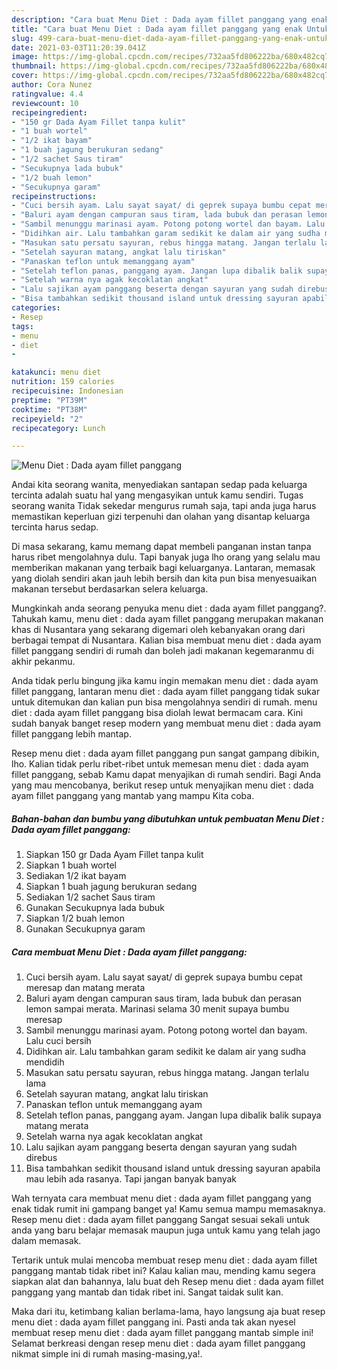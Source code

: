 ```yaml
---
description: "Cara buat Menu Diet : Dada ayam fillet panggang yang enak Untuk Jualan"
title: "Cara buat Menu Diet : Dada ayam fillet panggang yang enak Untuk Jualan"
slug: 499-cara-buat-menu-diet-dada-ayam-fillet-panggang-yang-enak-untuk-jualan
date: 2021-03-03T11:20:39.041Z
image: https://img-global.cpcdn.com/recipes/732aa5fd806222ba/680x482cq70/menu-diet-dada-ayam-fillet-panggang-foto-resep-utama.jpg
thumbnail: https://img-global.cpcdn.com/recipes/732aa5fd806222ba/680x482cq70/menu-diet-dada-ayam-fillet-panggang-foto-resep-utama.jpg
cover: https://img-global.cpcdn.com/recipes/732aa5fd806222ba/680x482cq70/menu-diet-dada-ayam-fillet-panggang-foto-resep-utama.jpg
author: Cora Nunez
ratingvalue: 4.4
reviewcount: 10
recipeingredient:
- "150 gr Dada Ayam Fillet tanpa kulit"
- "1 buah wortel"
- "1/2 ikat bayam"
- "1 buah jagung berukuran sedang"
- "1/2 sachet Saus tiram"
- "Secukupnya lada bubuk"
- "1/2 buah lemon"
- "Secukupnya garam"
recipeinstructions:
- "Cuci bersih ayam. Lalu sayat sayat/ di geprek supaya bumbu cepat meresap dan matang merata"
- "Baluri ayam dengan campuran saus tiram, lada bubuk dan perasan lemon sampai merata. Marinasi selama 30 menit supaya bumbu meresap"
- "Sambil menunggu marinasi ayam. Potong potong wortel dan bayam. Lalu cuci bersih"
- "Didihkan air. Lalu tambahkan garam sedikit ke dalam air yang sudha mendidih"
- "Masukan satu persatu sayuran, rebus hingga matang. Jangan terlalu lama"
- "Setelah sayuran matang, angkat lalu tiriskan"
- "Panaskan teflon untuk memanggang ayam"
- "Setelah teflon panas, panggang ayam. Jangan lupa dibalik balik supaya matang merata"
- "Setelah warna nya agak kecoklatan angkat"
- "Lalu sajikan ayam panggang beserta dengan sayuran yang sudah direbus"
- "Bisa tambahkan sedikit thousand island untuk dressing sayuran apabila mau lebih ada rasanya. Tapi jangan banyak banyak"
categories:
- Resep
tags:
- menu
- diet
- 

katakunci: menu diet  
nutrition: 159 calories
recipecuisine: Indonesian
preptime: "PT39M"
cooktime: "PT38M"
recipeyield: "2"
recipecategory: Lunch

---
```



![Menu Diet : Dada ayam fillet panggang](https://img-global.cpcdn.com/recipes/732aa5fd806222ba/680x482cq70/menu-diet-dada-ayam-fillet-panggang-foto-resep-utama.jpg)

Andai kita seorang wanita, menyediakan santapan sedap pada keluarga tercinta adalah suatu hal yang mengasyikan untuk kamu sendiri. Tugas seorang  wanita Tidak sekedar mengurus rumah saja, tapi anda juga harus memastikan keperluan gizi terpenuhi dan olahan yang disantap keluarga tercinta harus sedap.

Di masa  sekarang, kamu memang dapat membeli panganan instan tanpa harus ribet mengolahnya dulu. Tapi banyak juga lho orang yang selalu mau memberikan makanan yang terbaik bagi keluarganya. Lantaran, memasak yang diolah sendiri akan jauh lebih bersih dan kita pun bisa menyesuaikan makanan tersebut berdasarkan selera keluarga. 



Mungkinkah anda seorang penyuka menu diet : dada ayam fillet panggang?. Tahukah kamu, menu diet : dada ayam fillet panggang merupakan makanan khas di Nusantara yang sekarang digemari oleh kebanyakan orang dari berbagai tempat di Nusantara. Kalian bisa membuat menu diet : dada ayam fillet panggang sendiri di rumah dan boleh jadi makanan kegemaranmu di akhir pekanmu.

Anda tidak perlu bingung jika kamu ingin memakan menu diet : dada ayam fillet panggang, lantaran menu diet : dada ayam fillet panggang tidak sukar untuk ditemukan dan kalian pun bisa mengolahnya sendiri di rumah. menu diet : dada ayam fillet panggang bisa diolah lewat bermacam cara. Kini sudah banyak banget resep modern yang membuat menu diet : dada ayam fillet panggang lebih mantap.

Resep menu diet : dada ayam fillet panggang pun sangat gampang dibikin, lho. Kalian tidak perlu ribet-ribet untuk memesan menu diet : dada ayam fillet panggang, sebab Kamu dapat menyajikan di rumah sendiri. Bagi Anda yang mau mencobanya, berikut resep untuk menyajikan menu diet : dada ayam fillet panggang yang mantab yang mampu Kita coba.

<!--inarticleads1-->

##### Bahan-bahan dan bumbu yang dibutuhkan untuk pembuatan Menu Diet : Dada ayam fillet panggang:

1. Siapkan 150 gr Dada Ayam Fillet tanpa kulit
1. Siapkan 1 buah wortel
1. Sediakan 1/2 ikat bayam
1. Siapkan 1 buah jagung berukuran sedang
1. Sediakan 1/2 sachet Saus tiram
1. Gunakan Secukupnya lada bubuk
1. Siapkan 1/2 buah lemon
1. Gunakan Secukupnya garam




<!--inarticleads2-->

##### Cara membuat Menu Diet : Dada ayam fillet panggang:

1. Cuci bersih ayam. Lalu sayat sayat/ di geprek supaya bumbu cepat meresap dan matang merata
1. Baluri ayam dengan campuran saus tiram, lada bubuk dan perasan lemon sampai merata. Marinasi selama 30 menit supaya bumbu meresap
1. Sambil menunggu marinasi ayam. Potong potong wortel dan bayam. Lalu cuci bersih
1. Didihkan air. Lalu tambahkan garam sedikit ke dalam air yang sudha mendidih
1. Masukan satu persatu sayuran, rebus hingga matang. Jangan terlalu lama
1. Setelah sayuran matang, angkat lalu tiriskan
1. Panaskan teflon untuk memanggang ayam
1. Setelah teflon panas, panggang ayam. Jangan lupa dibalik balik supaya matang merata
1. Setelah warna nya agak kecoklatan angkat
1. Lalu sajikan ayam panggang beserta dengan sayuran yang sudah direbus
1. Bisa tambahkan sedikit thousand island untuk dressing sayuran apabila mau lebih ada rasanya. Tapi jangan banyak banyak




Wah ternyata cara membuat menu diet : dada ayam fillet panggang yang enak tidak rumit ini gampang banget ya! Kamu semua mampu memasaknya. Resep menu diet : dada ayam fillet panggang Sangat sesuai sekali untuk anda yang baru belajar memasak maupun juga untuk kamu yang telah jago dalam memasak.

Tertarik untuk mulai mencoba membuat resep menu diet : dada ayam fillet panggang mantab tidak ribet ini? Kalau kalian mau, mending kamu segera siapkan alat dan bahannya, lalu buat deh Resep menu diet : dada ayam fillet panggang yang mantab dan tidak ribet ini. Sangat taidak sulit kan. 

Maka dari itu, ketimbang kalian berlama-lama, hayo langsung aja buat resep menu diet : dada ayam fillet panggang ini. Pasti anda tak akan nyesel membuat resep menu diet : dada ayam fillet panggang mantab simple ini! Selamat berkreasi dengan resep menu diet : dada ayam fillet panggang nikmat simple ini di rumah masing-masing,ya!.

